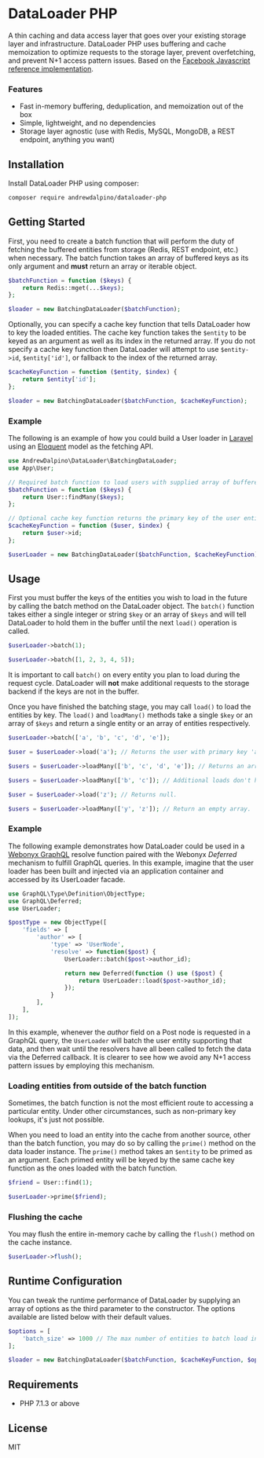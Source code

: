 # DataLoader PHP
A thin caching and data access layer that goes over your existing storage layer and infrastructure. DataLoader PHP uses  buffering and cache memoization to optimize requests to the storage layer, prevent overfetching, and prevent N+1 access pattern issues. Based on the [Facebook Javascript reference implementation](https://github.com/facebook/dataloader).

### Features
- Fast in-memory buffering, deduplication, and memoization out of the box
- Simple, lightweight, and no dependencies
- Storage layer agnostic (use with Redis, MySQL, MongoDB, a REST endpoint, anything you want)

## Installation
Install DataLoader PHP using composer:
```sh
composer require andrewdalpino/dataloader-php
```

## Getting Started
First, you need to create a batch function that will perform the duty of fetching the buffered entities from storage (Redis, REST endpoint, etc.) when necessary. The batch function takes an array of buffered keys as its only argument and **must** return an array or iterable object.

```php
$batchFunction = function ($keys) {
    return Redis::mget(...$keys);
};
```

```php
$loader = new BatchingDataLoader($batchFunction);
```

Optionally, you can specify a cache key function that tells DataLoader how to key the loaded entities. The cache key function takes the `$entity` to be keyed as an argument as well as its index in the returned array. If you do not specify a cache key function then DataLoader will attempt to use `$entity->id`, `$entity['id']`, or fallback to the index of the returned array.

```php
$cacheKeyFunction = function ($entity, $index) {
    return $entity['id'];
};

$loader = new BatchingDataLoader($batchFunction, $cacheKeyFunction);
```

### Example
The following is an example of how you could build a User loader in [Laravel](https://laravel.com/) using an  [Eloquent](https://laravel.com/docs/5.5/eloquent) model as the fetching API.

```php
use AndrewDalpino\DataLoader\BatchingDataLoader;
use App\User;

// Required batch function to load users with supplied array of buffered $keys.
$batchFunction = function ($keys) {
    return User::findMany($keys);
};

// Optional cache key function returns the primary key of the user entity.
$cacheKeyFunction = function ($user, $index) {
    return $user->id;
};

$userLoader = new BatchingDataLoader($batchFunction, $cacheKeyFunction);
```

## Usage
First you must buffer the keys of the entities you wish to load in the future by calling the batch method on the DataLoader object. The `batch()` function takes either a single integer or string `$key` or an array of `$keys` and will tell DataLoader to hold them in the buffer until the next `load()` operation is called.

```php
$userLoader->batch(1);

$userLoader->batch([1, 2, 3, 4, 5]);
```

It is important to call `batch()` on every entity you plan to load during the request cycle. DataLoader will **not** make additional requests to the storage backend if the keys are not in the buffer.

Once you have finished the batching stage, you may call `load()` to load the entities by key. The `load()` and `loadMany()` methods take a single `$key` or an array of `$keys` and return a single entity or an array of entities respectively.

```php
$userLoader->batch(['a', 'b', 'c', 'd', 'e']);

$user = $userLoader->load('a'); // Returns the user with primary key 'a'.

$users = $userLoader->loadMany(['b', 'c', 'd', 'e']); // Returns an array of users.

$users = $userLoader->loadMany(['b', 'c']); // Additional loads don't hit the database.

$user = $userLoader->load('z'); // Returns null.

$users = $userLoader->loadMany(['y', 'z']); // Return an empty array.
```

### Example
The following example demonstrates how DataLoader could be used in a [Webonyx GraphQL](https://github.com/webonyx/graphql-php) resolve function paired with the Webonyx *Deferred* mechanism to fulfill GraphQL queries. In this example, imagine that the user loader has been built and injected via an application container and accessed by its UserLoader facade.

```php
use GraphQL\Type\Definition\ObjectType;
use GraphQL\Deferred;
use UserLoader;

$postType = new ObjectType([
    'fields' => [
        'author' => [
            'type' => 'UserNode',
            'resolve' => function($post) {
                UserLoader::batch($post->author_id);

                return new Deferred(function () use ($post) {
                    return UserLoader::load($post->author_id);
                });
            }
        ],
    ],
]);
```

In this example, whenever the *author* field on a Post node is requested in a GraphQL query, the `UserLoader` will batch the user entity supporting that data, and then wait until the resolvers have all been called to fetch the data via the Deferred callback. It is clearer to see how we avoid any N+1 access pattern issues by employing this mechanism.

### Loading entities from outside of the batch function
Sometimes, the batch function is not the most efficient route to accessing a particular entity. Under other circumstances, such as non-primary key lookups, it's just not possible.

When you need to load an entity into the cache from another source, other than the batch function, you may do so by calling the `prime()` method on the data loader instance. The `prime()` method takes an `$entity` to be primed as an argument. Each primed entity will be keyed by the same cache key function as the ones loaded with the batch function.

```php
$friend = User::find(1);

$userLoader->prime($friend);
```

### Flushing the cache
You may flush the entire in-memory cache by calling the `flush()` method on the cache instance.

```php
$userLoader->flush();
```

## Runtime Configuration
You can tweak the runtime performance of DataLoader by supplying an array of options as the third parameter to the constructor. The options available are listed below with their default values.

```php
$options = [
    'batch_size' => 1000 // The max number of entities to batch load in a single round trip from storage.
];

$loader = new BatchingDataLoader($batchFunction, $cacheKeyFunction, $options);
```

## Requirements
- PHP 7.1.3 or above

## License
MIT
